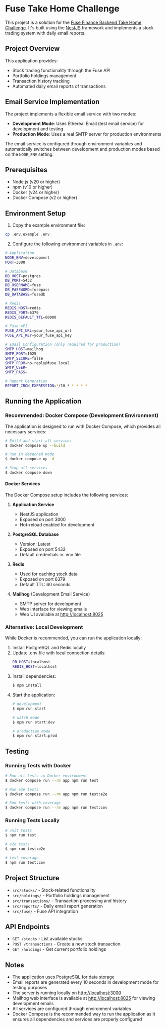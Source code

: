 # Fuse Take Home Challenge

This project is a solution for the [Fuse Finance Backend Take Home Challenge](https://github.com/FuseFinance/be-take-home). It's built using the [NestJS](https://docs.nestjs.com) framework and implements a stock trading system with daily email reports.

## Project Overview

This application provides:
- Stock trading functionality through the Fuse API
- Portfolio holdings management
- Transaction history tracking
- Automated daily email reports of transactions

## Email Service Implementation

The project implements a flexible email service with two modes:
- **Development Mode**: Uses Ethereal Email (test email service) for development and testing
- **Production Mode**: Uses a real SMTP server for production environments

The email service is configured through environment variables and automatically switches between development and production modes based on the `NODE_ENV` setting.

## Prerequisites

- Node.js (v20 or higher)
- npm (v10 or higher)
- Docker (v24 or higher)
- Docker Compose (v2 or higher)

## Environment Setup

1. Copy the example environment file:
```bash
cp .env.example .env
```

2. Configure the following environment variables in `.env`:
```bash
# Application
NODE_ENV=development
PORT=3000

# Database
DB_HOST=postgres
DB_PORT=5432
DB_USERNAME=fuse
DB_PASSWORD=fusepass
DB_DATABASE=fusedb

# Redis
REDIS_HOST=redis
REDIS_PORT=6379
REDIS_DEFAULT_TTL=60000

# Fuse API
FUSE_API_URL=your_fuse_api_url
FUSE_API_KEY=your_fuse_api_key

# Email Configuration (only required for production)
SMTP_HOST=mailhog
SMTP_PORT=1025
SMTP_SECURE=false
SMTP_FROM=no-reply@fuse.local
SMTP_USER=
SMTP_PASS=

# Report Generation
REPORT_CRON_EXPRESSION=*/10 * * * * *
```

## Running the Application

### Recommended: Docker Compose (Development Environment)

The application is designed to run with Docker Compose, which provides all necessary services:

```bash
# Build and start all services
$ docker compose up --build

# Run in detached mode
$ docker compose up -d

# Stop all services
$ docker compose down
```

#### Docker Services

The Docker Compose setup includes the following services:

1. **Application Service**
   - NestJS application
   - Exposed on port 3000
   - Hot-reload enabled for development

2. **PostgreSQL Database**
   - Version: Latest
   - Exposed on port 5432
   - Default credentials in .env file

3. **Redis**
   - Used for caching stock data
   - Exposed on port 6379
   - Default TTL: 60 seconds

4. **Mailhog** (Development Email Service)
   - SMTP server for development
   - Web interface for viewing emails
   - Web UI available at [http://localhost:8025](http://localhost:8025)

### Alternative: Local Development

While Docker is recommended, you can run the application locally:

1. Install PostgreSQL and Redis locally
2. Update .env file with local connection details:
   ```bash
   DB_HOST=localhost
   REDIS_HOST=localhost
   ```
3. Install dependencies:
   ```bash
   $ npm install
   ```
4. Start the application:
   ```bash
   # development
   $ npm run start

   # watch mode
   $ npm run start:dev

   # production mode
   $ npm run start:prod
   ```

## Testing

### Running Tests with Docker

```bash
# Run all tests in Docker environment
$ docker compose run --rm app npm run test

# Run e2e tests
$ docker compose run --rm app npm run test:e2e

# Run tests with coverage
$ docker compose run --rm app npm run test:cov
```

### Running Tests Locally

```bash
# unit tests
$ npm run test

# e2e tests
$ npm run test:e2e

# test coverage
$ npm run test:cov
```

## Project Structure

- `src/stocks/` - Stock-related functionality
- `src/holdings/` - Portfolio holdings management
- `src/transactions/` - Transaction processing and history
- `src/reports/` - Daily email report generation
- `src/fuse/` - Fuse API integration

## API Endpoints

- `GET /stocks` - List available stocks
- `POST /transactions` - Create a new stock transaction
- `GET /holdings` - Get current portfolio holdings

## Notes

- The application uses PostgreSQL for data storage
- Email reports are generated every 10 seconds in development mode for testing purposes
- The server is running locally on [http://localhost:3000](http://localhost:3000)
- Mailhog web interface is available at [http://localhost:8025](http://localhost:8025) for viewing development emails
- All services are configured through environment variables
- Docker Compose is the recommended way to run the application as it ensures all dependencies and services are properly configured
